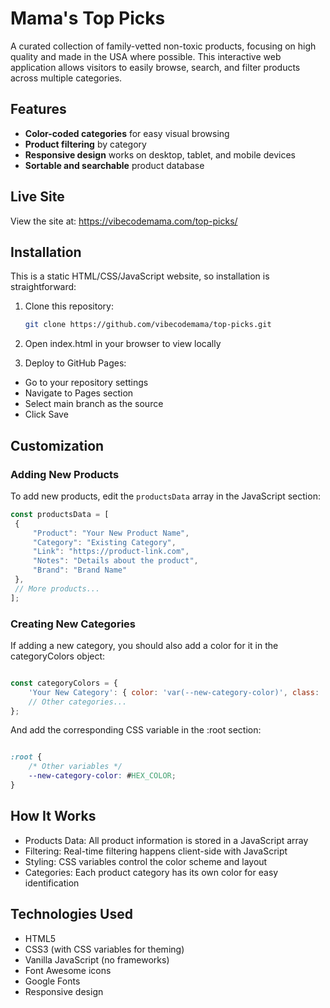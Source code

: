 # Mama's Top Picks

A curated collection of family-vetted non-toxic products, focusing on high quality and made in the USA where possible. This interactive web application allows visitors to easily browse, search, and filter products across multiple categories.

## Features

- **Color-coded categories** for easy visual browsing
- **Product filtering** by category
- **Responsive design** works on desktop, tablet, and mobile devices
- **Sortable and searchable** product database

## Live Site

View the site at: https://vibecodemama.com/top-picks/

## Installation

This is a static HTML/CSS/JavaScript website, so installation is straightforward:

1. Clone this repository:

   ```sh
   git clone https://github.com/vibecodemama/top-picks.git
   ```

2. Open index.html in your browser to view locally

3. Deploy to GitHub Pages:
- Go to your repository settings
- Navigate to Pages section
- Select main branch as the source
- Click Save

## Customization

### Adding New Products

To add new products, edit the `productsData` array in the JavaScript section:

```javascript
const productsData = [
 {
     "Product": "Your New Product Name",
     "Category": "Existing Category",
     "Link": "https://product-link.com",
     "Notes": "Details about the product",
     "Brand": "Brand Name"
 },
 // More products...
];
```

### Creating New Categories

If adding a new category, you should also add a color for it in the categoryColors object:

```javascript

const categoryColors = {
    'Your New Category': { color: 'var(--new-category-color)', class: 'new-category' },
    // Other categories...
};
```

And add the corresponding CSS variable in the :root section:

```css

:root {
    /* Other variables */
    --new-category-color: #HEX_COLOR;
}
```

## How It Works

- Products Data: All product information is stored in a JavaScript array
- Filtering: Real-time filtering happens client-side with JavaScript
- Styling: CSS variables control the color scheme and layout
- Categories: Each product category has its own color for easy identification

## Technologies Used

- HTML5
- CSS3 (with CSS variables for theming)
- Vanilla JavaScript (no frameworks)
- Font Awesome icons
- Google Fonts
- Responsive design
